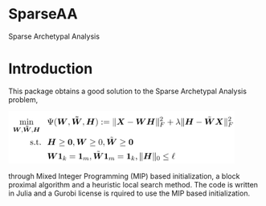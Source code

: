 # SparseAA
Sparse Archetypal Analysis 

# Introduction
This package obtains a good solution to the Sparse Archetypal Analysis problem,

<img src="https://github.com/kayhanbehdin/SparseAA/blob/master/misc/eqn.png" width = 450>

through Mixed Integer Programming (MIP) based initialization, a block proximal algorithm and a heuristic local search method. 
The code is written in Julia and a Gurobi license is rquired to use the MIP based initialization. 
